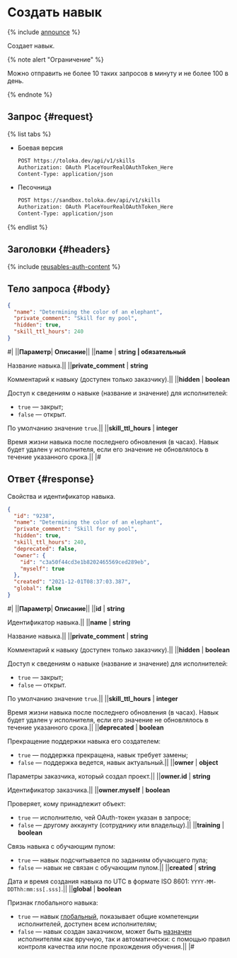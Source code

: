 # Создать навык

{% include [announce](../_includes/announce.md) %}

Создает навык.

{% note alert "Ограничение" %}

Можно отправить не более 10 таких запросов в минуту и не более 100 в день.

{% endnote %}

## Запрос {#request}

{% list tabs %}

- Боевая версия

    ```bash
    POST https://toloka.dev/api/v1/skills
    Authorization: OAuth PlaceYourRealOAuthToken_Here
    Content-Type: application/json
    ```

- Песочница

    ```bash
    POST https://sandbox.toloka.dev/api/v1/skills
    Authorization: OAuth PlaceYourRealOAuthToken_Here
    Content-Type: application/json
    ```

{% endlist %}

## Заголовки {#headers}

{% include [reusables-auth-content](../_includes/reusables/id-reusables/auth-content.md) %}

## Тело запроса {#body}

```json
{
  "name": "Determining the color of an elephant",
  "private_comment": "Skill for my pool",
  "hidden": true,
  "skill_ttl_hours": 240
}
```

#|
||**Параметр**| **Описание**||
||**name** | **string \| обязательный**

Название навыка.||
||**private_comment** | **string**

Комментарий к навыку (доступен только заказчику).||
||**hidden** | **boolean**

Доступ к сведениям о навыке (название и значение) для исполнителей:

- `true` — закрыт;
- `false` — открыт.

По умолчанию значение `true`.||
||**skill_ttl_hours** | **integer**

Время жизни навыка после последнего обновления (в часах). Навык будет удален у исполнителя, если его значение не обновлялось в течение указанного срока.||
|#

## Ответ {#response}

Свойства и идентификатор навыка.

```json
{
  "id": "9238",
  "name": "Determining the color of an elephant",
  "private_comment": "Skill for my pool",
  "hidden": true,
  "skill_ttl_hours": 240,
  "deprecated": false,
  "owner": {
    "id": "c3a50f44cd3e1b8202465569ced289eb",
    "myself": true
  },
  "created": "2021-12-01T08:37:03.387",
  "global": false
}
```

#|
||**Параметр**| **Описание**||
||**id** | **string**

Идентификатор навыка.||
||**name** | **string**

Название навыка.||
||**private_comment** | **string**

Комментарий к навыку (доступен только заказчику).||
||**hidden** | **boolean**

Доступ к сведениям о навыке (название и значение) для исполнителей:

- `true` — закрыт;
- `false` — открыт.

По умолчанию значение `true`.||
||**skill_ttl_hours** | **integer**

Время жизни навыка после последнего обновления (в часах). Навык будет удален у исполнителя, если его значение не обновлялось в течение указанного срока.||
||**deprecated** | **boolean**

Прекращение поддержки навыка его создателем:

- `true` — поддержка прекращена, навык требует замены;
- `false` — поддержка ведется, навык актуальный.||
||**owner** | **object**

Параметры заказчика, который создал проект.||
||**owner.id** | **string**

Идентификатор заказчика.||
||**owner.myself** | **boolean**

Проверяет, кому принадлежит объект:

- `true` — исполнителю, чей OAuth-токен указан в запросе;
- `false` — другому аккаунту (сотруднику или владельцу).||
||**training** | **boolean**

Связь навыка с обучающим пулом:

- `true` — навык подсчитывается по заданиям обучающего пула;
- `false` — навык не связан с обучающим пулом.||
||**created** | **string**

Дата и время создания навыка по UTC в формате ISO 8601: `YYYY-MM-DDThh:mm:ss[.sss]`.||
||**global** | **boolean**

Признак глобального навыка:

- `true` — навык [глобальный](../../guide/concepts/nav-cross-project.md), показывает общие компетенции исполнителей, доступен всем исполнителям;
- `false` — навык создан заказчиком, может быть [назначен](../../guide/concepts/nav-assign.md) исполнителям как вручную, так и автоматически: с помощью правил контроля качества или после прохождения обучения.||
|#